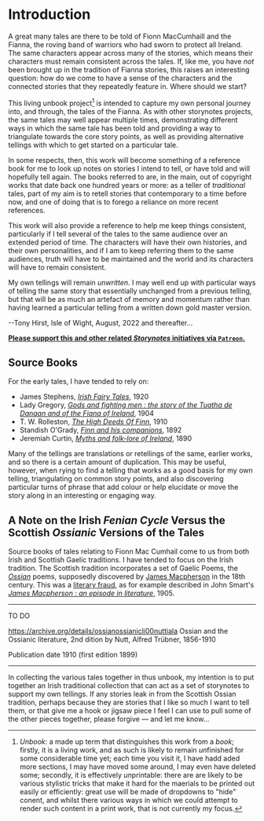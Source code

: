 # Introduction

A great many tales are there to be told of Fionn MacCumhaill and the Fianna, the roving band of warriors who had sworn to protect all Ireland. The same characters appear across many of the stories, which means their characters must remain consistent across the tales. If, like me, you have *not* been brought up in the tradition of Fianna stories, this raises an interesting question: how do we come to have a sense of the characters and the connected stories that they repeatedly feature in. Where should we start?

This living unbook project[^unbook] is intended to capture my own personal journey into, and through, the tales of the Fianna. As with other storynotes projects, the same tales may well appear multiple times, demonstrating different ways in which the same tale has been told and providing a way to triangulate towards the core story points, as well as providing alternative tellings with which to get started on a particular tale.

In some respects, then, this work will become something of a reference book for me to look up notes on stories I intend to tell, or have told and will hopefully tell again. The books referred to are, in the main, out of copyright works that date back one hundred years or more: as a teller of *traditional* tales, part of my aim is to retell stories that contemporary to a time before now, and one of doing that is to forego a reliance on more recent references.

This work will also provide a reference to help me keep things consistent, particularly if I tell several of the tales to the same audience over an extended period of time. The characters will have their own histories, and their own personalities, and if I am to keep referring them to the same audiences, truth will have to be maintained and the world and its characters will have to remain consistent.

My own tellings will remain *unwritten*. I may well end up with particular ways of telling the same story that essentially unchanged from a previous telling, but that will be as much an artefact of memory and momentum rather than having learned a particular telling from a written down gold master version.

[^unbook]: *Unbook*: a made up term that distinguishes this work from a *book*; firstly, it is a living work, and as such is likely to remain *un*finished for some considerable time yet; each time you visit it, I have hadd aded more sections, I may have moved some around, I may even have deleted some; secondly, it is effectively *un*printable: there are are likely to be various stylistic tricks that make it hard for the maerials to be printed out easily or efficiently: great use will be made of dropdowns to "hide" conent, and whilst there various ways in which we could attempt to render such content in a print work, that is not currently my focus.

--Tony Hirst, Isle of Wight, August, 2022 and thereafter...

[__Please support this and other related *Storynotes* initiatives via `Patreon`.__](https://www.patreon.com/bePatron?u=3266916)

## Source Books

For the early tales, I have tended to rely on:

- James Stephens, [*Irish Fairy Tales*](https://archive.org/details/irishfairytales00stepgoog), 1920
- Lady Gregory, [*Gods and fighting men : the story of the Tuatha de Danaan and of the Fiana of Ireland*](https://archive.org/details/godsfightingmens00gregrich/page/436/mode/2up), 1904
- T. W. Rolleston, [*The High Deeds Of Finn*](https://archive.org/details/in.ernet.dli.2015.178478), 1910
- Standish O'Grady, [*Finn and his companions*](https://archive.org/details/finnhiscompanio00ogra/page/n205/mode/2up), 1892
- Jeremiah Curtin, [*Myths and folk-lore of Ireland*](https://archive.org/details/mythsfolkloreofi00curtuoft), 1890

Many of the tellings are translations or retellings of the same, earlier works, and so there is a certain amount of duplication. This may be useful, however, when rying to find a telling that works as a good basis for my own telling, triangulating on common story points, and also discovering particular turns of phrase that add colour or help elucidate or move the story along in an interesting or engaging way.

## A Note on the Irish *Fenian Cycle* Versus the Scottish *Ossianic* Versions of the Tales

Source books of tales relating to Fionn Mac Cumhail come to us from both Irish and Scottish Gaelic traditions. I have tended to focus on the Irish tradition. The Scottish tradition incorporates a set of Gaelic Poems, the [*Ossian*](https://en.wikipedia.org/wiki/Ossian) poems, supposedly discovered by [James Macpherson](https://en.wikipedia.org/wiki/James_Macpherson) in the 18th century. This was a [literary fraud](https://www.historicmysteries.com/james-macpherson-ossian-fraud/), as for example described in John Smart's [*James Macpherson : an episode in literature*](https://archive.org/details/jamesmacphersone00smar/), 1905.

---
TO DO 

https://archive.org/details/ossianossianicli00nuttiala
Ossian and the Ossianic literature, 2nd dition
by Nutt, Alfred Trübner, 1856-1910

Publication date 1910 
(first edition 1899)


---

In collecting the various tales together in thus unbook, my intention is to put together an Irish traditional collection that can act as a set of storynotes to support my own tellings. If any stories leak in from the Scottish Ossian tradition, perhaps because they are stories that I like so much I want to tell them, or that give me a hook or jigsaw piece I feel I can use to pull some of the other pieces together, please forgive — and let me know...
